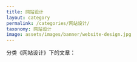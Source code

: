 ```yaml
---
title: 网站设计
layout: category
permalink: /categories/网站设计/
taxonomy: 网站设计
image: assets/images/banner/website-design.jpg
---
```


分类《网站设计》下的文章：